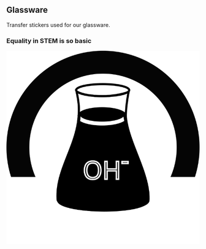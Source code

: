 ## Glassware

Transfer stickers used for our glassware.


### Equality in STEM is so basic

![Equality in STEM Glassware](equality-in-stem-is-so-basic.svg)